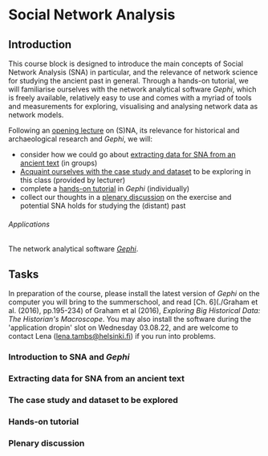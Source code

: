 # Social Network Analysis

## Introduction
This course block is designed to introduce the main concepts of Social Network Analysis (SNA) in particular, and the relevance of network science for studying the ancient past in general. Through a hands-on tutorial, we will familiarise ourselves with the network analytical software _Gephi_, which is freely available, relatively easy to use and comes with a myriad of tools and measurements for exploring, visualising and analysing network data as network models.

Following an [opening lecture](#task1) on (S)NA, its relevance for historical and archaeological research and _Gephi_, we will:
* consider how we could go about [extracting data for SNA from an ancient text](#task2) (in groups)
* [Acquaint ourselves with the case study and dataset](#task3) to be exploring in this class (provided by lecturer)
* complete a [hands-on tutorial](#task4) in _Gephi_ (individually)
* collect our thoughts in a [plenary discussion](#task5) on the exercise and potential SNA holds for studying the (distant) past

###### Applications
The network analytical software [_Gephi_](https://gephi.org/).

## Tasks
In preparation of the course, please install the latest version of _Gephi_ on the computer you will bring to the summerschool, and read [Ch. 6](./Graham et al. (2016), pp.195-234) of Graham et al (2016), _Exploring Big Historical Data: The Historian's Macroscope_. You may also install the software during the 'application dropin' slot on Wednesday 03.08.22, and are welcome to contact Lena (lena.tambs@helsinki.fi) if you run into problems.

### <a id="task1">Introduction to SNA and _Gephi_</a>

### <a id="task2">Extracting data for SNA from an ancient text</a>

### <a id="task3">The case study and dataset to be explored</a>

### <a id="task4">Hands-on tutorial</a>

### <a id="task5">Plenary discussion</a>
